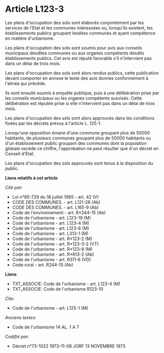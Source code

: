 # Article L123-3

Les plans d'occupation des sols sont élaborés conjointement par les services de l'Etat et les communes intéressées ou,
lorsqu'ils existent, les établissements publics groupant lesdites communes et ayant compétence en matière d'urbanisme.

Les plans d'occupation des sols sont soumis pour avis aux conseils municipaux desdites communes ou aux organes compétents
desdits établissements publics. Cet avis est réputé favorable s'il n'intervient pas dans un délai de trois mois.

Les plans d'occupation des sols sont alors rendus publics, cette publication devant comporter en annexe le texte des avis
donnés conformément à l'alinéa qui précède.

Ils sont ensuite soumis à enquête publique, puis à une délibération prise par les conseils municipaux ou les organes
compétents susvisés. Cette délibération est réputée prise si elle n'intervient pas dans un délai de trois mois.

Les plans d'occupation des sols sont alors approuvés dans les conditions fixées par les décrets prévus à l'article L. 125-1.

Lorsqu'une opposition émane d'une commune groupant plus de 50000 habitants, de plusieurs communes groupant plus de 50000
habitants ou d'un établissement public groupant des communes dont la population globale excède ce chiffre, l'approbation ne
peut résulter que d'un décret en Conseil d'Etat.

Les plans d'occupation des sols approuvés sont tenus à la disposition du public.

**Liens relatifs à cet article**

_Cité par_:

  - Loi n°85-729 du 18 juillet 1985 - art. 42 (V)
  - CODE DES COMMUNES. - art. L121-28 (Ab)
  - CODE DES COMMUNES. - art. L165-9 (Ab)
  - Code de l'environnement - art. R*244-15 (Ab)
  - Code de l'urbanisme - art. L123-19 (M)
  - Code de l'urbanisme - art. L123-4 (M)
  - Code de l'urbanisme - art. L123-8 (M)
  - Code de l'urbanisme - art. L313-1 (M)
  - Code de l'urbanisme - art. R*123-2 (M)
  - Code de l'urbanisme - art. R*123-3-2 (VT)
  - Code de l'urbanisme - art. R*123-8 (M)
  - Code de l'urbanisme - art. R*613-2 (Ab)
  - Code de l'urbanisme - art. R311-6 (VD)
  - Code rural - art. R244-15 (Ab)

**Liens**:

  - TXT_ASSOCIE: Code de l'urbanisme - art. L123-4 (M)
  - TXT_ASSOCIE: Code de l'urbanisme R123-10

_Cite_:

  - Code de l'urbanisme - art. L125-1 (M)

_Anciens textes_:

  - Code de l'urbanisme 14 AL. 1 A 7

_Codifié par_:

  - Décret n°73-1022 1973-11-08 JORF 13 NOVEMBRE 1973
